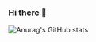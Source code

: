 ### Hi there 👋

![Anurag's GitHub stats](https://github-readme-stats.vercel.app/api?username=210-reverof&show_icons=true&theme=vue)
